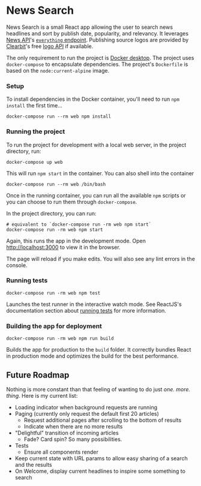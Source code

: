 # News Search

News Search is a small React app allowing the user to search news headlines and
sort by publish date, popularity, and relevancy. It leverages
[News API](https://newsapi.org/)'s
[`everything` endpoint](https://newsapi.org/docs/endpoints/everything).
Publishing source logos are provided by [Clearbit](https://clearbit.com/)'s
free [logo API](https://clearbit.com/logo) if available.

The only requirement to run the project is
[Docker desktop](https://www.docker.com/products/docker-desktop).
The project uses `docker-compose` to encapsulate dependencies. The project's
`Dockerfile` is based on the `node:current-alpine` image.

### Setup

To install dependencies in the Docker container, you'll need to run `npm install` the first time...

```
docker-compose run --rm web npm install
```

### Running the project

To run the project for development with a local web server, in the project
directory, run:

```
docker-compose up web
```

This will run `npm start` in the container. You can also shell into the container

```
docker-compose run --rm web /bin/bash
```

Once in the running container, you can run all the available `npm` scripts or
you can choose to run them through `docker-compose`.

In the project directory, you can run:

```
# equivalent to `docker-compose run -rm web npm start`
docker-compose run -rm web npm start
```

Again, this runs the app in the development mode.
Open [http://localhost:3000](http://localhost:3000) to view it in the browser.

The page will reload if you make edits.
You will also see any lint errors in the console.

### Running tests

```
docker-compose run -rm web npm test
```

Launches the test runner in the interactive watch mode.
See ReactJS's documentation section about
[running tests](https://facebook.github.io/create-react-app/docs/running-tests)
for more information.

### Building the app for deployment

```
docker-compose run -rm web npm run build
```

Builds the app for production to the `build` folder.
It correctly bundles React in production mode and optimizes the build for the best performance.

## Future Roadmap

Nothing is more constant than that feeling of wanting to do just _one. more. thing_.
Here is my current list:

- Loading indicator when background requests are running
- Paging (currently only request the default first 20 articles)
  - Request additional pages after scrolling to the bottom of results
  - Indicate when there are no more results
- "Delightful" transition of incoming articles
  - Fade? Card spin? So many possibilities.
- Tests
  - Ensure all components render
- Keep current state with URL params to allow easy sharing of a search and the results
- On Welcome, display current headlines to inspire some something to search
